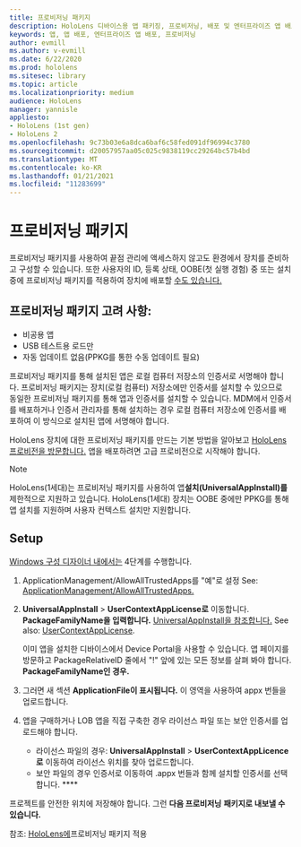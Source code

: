 ```yaml
---
title: 프로비저닝 패키지
description: HoloLens 디바이스용 앱 패키징, 프로비저닝, 배포 및 엔터프라이즈 앱 배포에 대해 설명합니다.
keywords: 앱, 앱 배포, 엔터프라이즈 앱 배포, 프로비저닝
author: evmill
ms.author: v-evmill
ms.date: 6/22/2020
ms.prod: hololens
ms.sitesec: library
ms.topic: article
ms.localizationpriority: medium
audience: HoloLens
manager: yannisle
appliesto:
- HoloLens (1st gen)
- HoloLens 2
ms.openlocfilehash: 9c73b03e6a8dca6baf6c58fed091df96994c3780
ms.sourcegitcommit: d20057957aa05c025c9838119cc29264bc57b4bd
ms.translationtype: MT
ms.contentlocale: ko-KR
ms.lasthandoff: 01/21/2021
ms.locfileid: "11283699"
---
```

# 프로비저닝 패키지

프로비저닝 패키지를 사용하여 끝점 관리에 액세스하지 않고도 환경에서 장치를 준비하고 구성할 수 있습니다. 또한 사용자의 ID, 등록 상태, OOBE(첫 실행 경험) 중 또는 설치 중에 프로비저닝 패키지를 적용하여 장치에 배포할 [수도 있습니다.](https://docs.microsoft.com/hololens/hololens-provisioning##apply-a-provisioning-package-to-hololens-during-setup)

## 프로비저닝 패키지 고려 사항:

* 비공용 앱
* USB 테스트용 로드만
* 자동 업데이트 없음(PPKG를 통한 수동 업데이트 필요)

프로비저닝 패키지를 통해 설치된 앱은 로컬 컴퓨터 저장소의 인증서로 서명해야 합니다. 프로비저닝 패키지는 장치(로컬 컴퓨터) 저장소에만 인증서를 설치할 수 있으므로 동일한 프로비저닝 패키지를 통해 앱과 인증서를 설치할 수 있습니다. MDM에서 인증서를 배포하거나 인증서 관리자를 [](certificate-manager.md)통해 설치하는 경우 로컬 컴퓨터 저장소에 인증서를 배포하여 이 방식으로 설치된 앱에 서명해야 합니다.

HoloLens 장치에 대한 프로비저닝 패키지를 만드는 기본 방법을 알아보고 [HoloLens 프로비전을 방문합니다.](https://docs.microsoft.com/hololens/hololens-provisioning) 앱을 배포하려면 고급 프로비전으로 시작해야 합니다.

> [!NOTE]
> HoloLens(1세대)는 프로비저닝 패키지를 사용하여 앱**설치(UniversalAppInstall)를**제한적으로 지원하고 있습니다. HoloLens(1세대) 장치는 OOBE 중에만 PPKG를 통해 앱 설치를 지원하며 사용자 컨텍스트 설치만 지원합니다.

## Setup

[Windows 구성 디자이너 내에서는](https://www.microsoft.com/store/productId/9NBLGGH4TX22) 4단계를 수행합니다.

1. ApplicationManagement/AllowAllTrustedApps를 "예"로 설정 See: [ApplicationManagement/AllowAllTrustedApps.](https://docs.microsoft.com/windows/client-management/mdm/policy-csp-applicationmanagement#applicationmanagement-allowalltrustedapps)

2. **UniversalAppInstall**  >  **UserContextAppLicense로** 이동합니다. **PackageFamilyName을 입력합니다.** [UniversalAppInstall을 참조합니다.](https://docs.microsoft.com/windows/configuration/wcd/wcd-universalappinstall) See also: [UserContextAppLicense](https://docs.microsoft.com/windows/configuration/wcd/wcd-universalappinstall#usercontextapplicense).

   이미 앱을 설치한 디바이스에서 Device Portal을 사용할 수 있습니다. 앱 페이지를 방문하고 PackageRelativeID 줄에서 "!" 앞에 있는 모든 정보를 살펴 봐야 합니다. **PackageFamilyName인 경우.**

3. 그러면 새 섹션 **ApplicationFile이 표시됩니다.** 이 영역을 사용하여 appx 번들을 업로드합니다.

4. 앱을 구매하거나 LOB 앱을 직접 구축한 경우 라이선스 파일 또는 보안 인증서를 업로드해야 합니다.

    - 라이선스 파일의 경우: **UniversalAppInstall**  >  **UserContextAppLicence로** 이동하여 라이선스 위치를 찾아 업로드합니다.
    - 보안 파일의 경우 인증서로 이동하여 .appx 번들과 함께 설치할 인증서를 선택합니다. ****

프로젝트를 안전한 위치에 저장해야 합니다. 그런 **다음 프로비저닝** **패키지로 내보낼 수 있습니다.**  

참조: [HoloLens에](https://docs.microsoft.com/hololens/hololens-provisioning#apply-a-provisioning-package-to-hololens-during-setup)프로비저닝 패키지 적용
